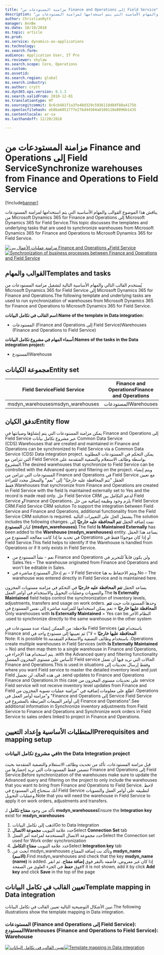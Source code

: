 ```yaml
---
title: "مزامنة المستودعات من Finance and Operations إلى Field Service"
description: "يناقش هذا الموضوع القوالب والمهام الأساسية التي يتم استخدامها لمزامنة المستودعات من Microsoft Dynamics 365 for Finance and Operations إلى Microsoft Dynamics 365 for Field Service."
author: ChristianRytt
manager: AnnBe
ms.date: 10/10/2018
ms.topic: article
ms.prod: 
ms.service: dynamics-ax-applications
ms.technology: 
ms.search.form: 
audience: Application User, IT Pro
ms.reviewer: shylaw
ms.search.scope: Core, Operations
ms.custom: 
ms.assetid: 
ms.search.region: global
ms.search.industry: 
ms.author: crytt
ms.dyn365.ops.version: 8.1.3
ms.search.validFrom: 2018-12-01
ms.translationtype: HT
ms.sourcegitcommit: 8c6cb481f1a3fe48d329c5936118d8df88a4175b
ms.openlocfilehash: eb8ba6051777e27bd44504a8160118e8096b1435
ms.contentlocale: ar-sa
ms.lasthandoff: 12/20/2018

---
```


# <a name="synchronize-warehouses-from-finance-and-operations-to-field-service"></a><span data-ttu-id="a5a43-103">مزامنة المستودعات من Finance and Operations إلى Field Service</span><span class="sxs-lookup"><span data-stu-id="a5a43-103">Synchronize warehouses from Finance and Operations to Field Service</span></span>

[!include[banner](../includes/banner.md)]

<span data-ttu-id="a5a43-104">يناقش هذا الموضوع القوالب والمهام الأساسية التي يتم استخدامها لمزامنة المستودعات من Microsoft Dynamics 365 for Finance and Operations إلى Microsoft Dynamics 365 for Field Service.</span><span class="sxs-lookup"><span data-stu-id="a5a43-104">This topic discusses the templates and underlying tasks that are used to synchronize warehouses from Microsoft Dynamics 365 for Finance and Operations to Microsoft Dynamics 365 for Field Service.</span></span>

<span data-ttu-id="a5a43-105">[![مزامنة عمليات الأعمال بين Finance and Operations وField Service](./media/FSWarehouseOW.png)](./media/FSWarehouseOW.png)</span><span class="sxs-lookup"><span data-stu-id="a5a43-105">[![Synchronization of business processes between Finance and Operations and Field Service](./media/FSWarehouseOW.png)](./media/FSWarehouseOW.png)</span></span>

## <a name="templates-and-tasks"></a><span data-ttu-id="a5a43-106">القوالب والمهام</span><span class="sxs-lookup"><span data-stu-id="a5a43-106">Templates and tasks</span></span>
<span data-ttu-id="a5a43-107">يُستخدم القالب التالي والمهام الأساسية التالية لتشغيل مزامنة المستودعات من Microsoft Dynamics 365 for Field Service إلى Microsoft Dynamics 365 for Finance and Operations.</span><span class="sxs-lookup"><span data-stu-id="a5a43-107">The following template and underlying tasks are used to run synchronization of warehouses from Microsoft Dynamics 365 for Finance and Operations to Microsoft Dynamics 365 for Field Service.</span></span>

<span data-ttu-id="a5a43-108">**اسم القالب في تكامل البيانات:**</span><span class="sxs-lookup"><span data-stu-id="a5a43-108">**Name of the template in Data integration:**</span></span>
- <span data-ttu-id="a5a43-109">المستودعات (Finance and Operations إلى Field Service)</span><span class="sxs-lookup"><span data-stu-id="a5a43-109">Warehouses (Finance and Operations to Field Service)</span></span>

<span data-ttu-id="a5a43-110">**أسماء المهام في مشروع تكامل البيانات:**</span><span class="sxs-lookup"><span data-stu-id="a5a43-110">**Names of the tasks in the Data integration project:**</span></span>
- <span data-ttu-id="a5a43-111">المستودع</span><span class="sxs-lookup"><span data-stu-id="a5a43-111">Warehouse</span></span>

## <a name="entity-set"></a><span data-ttu-id="a5a43-112">مجموعة الكيانات</span><span class="sxs-lookup"><span data-stu-id="a5a43-112">Entity set</span></span>
| <span data-ttu-id="a5a43-113">Field Service</span><span class="sxs-lookup"><span data-stu-id="a5a43-113">Field Service</span></span>    | <span data-ttu-id="a5a43-114">Finance and Operations</span><span class="sxs-lookup"><span data-stu-id="a5a43-114">Finance and Operations</span></span>                 |
|------------------|----------------------------------------|
| <span data-ttu-id="a5a43-115">msdyn_warehouses</span><span class="sxs-lookup"><span data-stu-id="a5a43-115">msdyn_warehouses</span></span> | <span data-ttu-id="a5a43-116">المستودعات</span><span class="sxs-lookup"><span data-stu-id="a5a43-116">Warehouses</span></span>                             |

## <a name="entity-flow"></a><span data-ttu-id="a5a43-117">تدفق الكيان</span><span class="sxs-lookup"><span data-stu-id="a5a43-117">Entity flow</span></span>
<span data-ttu-id="a5a43-118">يمكن مزامنة المستودعات التي يتم إنشاؤها وصيانتها في Finance and Operations إلى Field Service عبر مشروع تكامل بيانات Common Data Service (CDS).</span><span class="sxs-lookup"><span data-stu-id="a5a43-118">Warehouses that are created and maintained in Finance and Operations can be synchronized to Field Service via a Common Data Service (CDS) Data integration project.</span></span> <span data-ttu-id="a5a43-119">يمكن التحكم في المستودعات المطلوبة التي تتزامن مع Field Service بواسطة وظائف الاستعلام والتصفية المتقدمة على المشروع.</span><span class="sxs-lookup"><span data-stu-id="a5a43-119">The desired warehouses that synchronize to Field Service can be controlled with the Advanced query and filtering on the project.</span></span> <span data-ttu-id="a5a43-120">ويتم إنشاء المستودعات التي تتزامن من Finance and Operations في Field Service مع تعيين الحقل "تتم المحافظة عليه خارجيًا‬" إلى "نعم" والسجل محدد للقراءة فقط.</span><span class="sxs-lookup"><span data-stu-id="a5a43-120">Warehouses that synchronize from Finance and Operations are created in Field Service with the field Is maintained externally set to Yes and the record is made read only.</span></span>
<span data-ttu-id="a5a43-121">حل Field Service CRM لدعم التكامل بين Field Service وFinance and Operations، يلزم وجود وظيفة إضافية من حل Field Service CRM.</span><span class="sxs-lookup"><span data-stu-id="a5a43-121">Field Service CRM solution To support the integration between Field Service and Finance and Operations, additional functionality from the Field Service CRM solution is required.</span></span> <span data-ttu-id="a5a43-122">يشتمل الحل على التغييرات التالية.</span><span class="sxs-lookup"><span data-stu-id="a5a43-122">The solution includes the following changes.</span></span>
<span data-ttu-id="a5a43-123">تمت إضافة الحقل **تتم المحافظة عليه خارجيًا** إلى كيان **المستودع (msdyn_warehouses)**.</span><span class="sxs-lookup"><span data-stu-id="a5a43-123">The field **Is Maintained Externally** has been added to the **Warehouse (msdyn_warehouses)** entity.</span></span> <span data-ttu-id="a5a43-124">يساعد هذا الحقل في تحديد ما إذا كانت معالجة المستودع من Operations أو إذا كان موجودًا فقط في Field Service.</span><span class="sxs-lookup"><span data-stu-id="a5a43-124">This field helps to identify If the Warehouse is handled from Operations or if It only exists in Field Service.</span></span>
- <span data-ttu-id="a5a43-125">نعم - نشأ المستودع من Finance and Operations ولن يكون قابلاً للتحرير في Sales.</span><span class="sxs-lookup"><span data-stu-id="a5a43-125">Yes – The warehouse originated from Finance and Operations and won't be editable in Sales.</span></span>
- <span data-ttu-id="a5a43-126">لا – تم إدخال المستودع مباشرة في Field Service ويتم الاحتفاظ به هنا.</span><span class="sxs-lookup"><span data-stu-id="a5a43-126">No – The warehouse was entered directly in Field Service and is maintained here.</span></span>

<span data-ttu-id="a5a43-127">يساعد الحقل **تتم المحافظة عليه خارجيًا** في التحكم في مزامنة مستويات المخزون والتسويات وعمليات التحويل والاستخدام في أوامر العمل.</span><span class="sxs-lookup"><span data-stu-id="a5a43-127">The **Is Externally Maintained** field helps control the synchronization of inventory levels, adjustments, transfers and usage on work orders.</span></span> <span data-ttu-id="a5a43-128">وحدها المستودعات حيث **تتم المحافظة عليها خارجيًا‬‏‫** = نعم يمكن استخدامها للمزامنة مباشرة إلى نفس المستودع في النظام الآخر.</span><span class="sxs-lookup"><span data-stu-id="a5a43-128">Only warehouses with **Is Externally Maintained** = Yes can be used to synchronize directly to the same warehouse in the other system.</span></span> 

<span data-ttu-id="a5a43-129">ملاحظة: من الممكن إنشاء عدة مستودعات في Field Services (باستخدام **تتم المحافظة عليها خارجيًا‬‏‫** = لا") ثم تعيينها إلى مستودع واحد في Finance and Operations، باستخدام وظائف التصفية والاستعلام المتقدمة.</span><span class="sxs-lookup"><span data-stu-id="a5a43-129">Note: It is possible to create multiple warehouses in Field Services (with **Is Externally Maintained** = No) and then map them to a single warehouse in Finance and Operations, with the Advanced query and filtering functionality.</span></span> <span data-ttu-id="a5a43-130">يتم استخدام هذا الإجراء في الحالات التي تريد فيها أن تعمل Field service كأساس على مستوى المخزون المفصل وفقط إرسال تحديثات إلى Finance and Operations.</span><span class="sxs-lookup"><span data-stu-id="a5a43-130">This is used in situations where you want Field service to master the detailed inventory level and just send updates to Finance and Operations.</span></span> <span data-ttu-id="a5a43-131">في هذه الحالة، لن تحصل Field service على تحديثات مستوى المخزون من Finance and Operations.</span><span class="sxs-lookup"><span data-stu-id="a5a43-131">In this case Field service will not receive inventory level updates from Finance and Operations.</span></span> <span data-ttu-id="a5a43-132">اطلع على معلومات إضافية في "مزامنة عمليات تسوية المخزون من Field Service إلى Finance and Operations‬" و"مزامنة أوامر العمل في Field Service إلى أوامر المبيعات المرتبطة بالمشروع في Finance and Operations‬".</span><span class="sxs-lookup"><span data-stu-id="a5a43-132">See additional information in Synchronize inventory adjustments from Field Service to Finance and Operations and Synchronize work orders in Field Service to sales orders linked to project in Finance and Operations.</span></span>

## <a name="prerequisites-and-mapping-setup"></a><span data-ttu-id="a5a43-133">المتطلبات الأساسية وإعداد التعيين</span><span class="sxs-lookup"><span data-stu-id="a5a43-133">Prerequisites and mapping setup</span></span>
### <a name="in-the-data-integration-project"></a><span data-ttu-id="a5a43-134">في مشروع تكامل البيانات</span><span class="sxs-lookup"><span data-stu-id="a5a43-134">In the Data Integration project</span></span>
<span data-ttu-id="a5a43-135">قبل مزامنة المستودعات، تأكد من تحديث وظائف الاستعلام والتصفية المتقدمة بحيث تتضمن فقط المستودعات التي تريد إحضارها من Finance and Operations إلى Field Service.</span><span class="sxs-lookup"><span data-stu-id="a5a43-135">Before synchronization of the warehouses make sure to update the Advanced query and filtering on the project to only include the warehouses that you want to bring from Finance and Operations to Field Service.</span></span> <span data-ttu-id="a5a43-136">لاحظ أنك ستحتاج إلى المستودع في Field Service لتطبيقه على أوامر العمل والتسويات وعمليات التحويل.</span><span class="sxs-lookup"><span data-stu-id="a5a43-136">Note that you will need the warehouse in Field Service to apply it on work orders, adjustments and transfers.</span></span>  

<span data-ttu-id="a5a43-137">تأكد من وجود **مفتاح تكامل** لـ **msdyn_warehouses**</span><span class="sxs-lookup"><span data-stu-id="a5a43-137">Ensure the **Integration key** exist for **msdyn_warehouses**</span></span>
1. <span data-ttu-id="a5a43-138">اذهب إلى تكامل البيانات</span><span class="sxs-lookup"><span data-stu-id="a5a43-138">Go to Data Integration</span></span>
2. <span data-ttu-id="a5a43-139">حدد علامة التبويب **مجموعة الاتصال**</span><span class="sxs-lookup"><span data-stu-id="a5a43-139">Select **Connection Set** tab</span></span>
3. <span data-ttu-id="a5a43-140">حدد مجموعة الاتصال المستخدمة لمزامنة أمر العمل</span><span class="sxs-lookup"><span data-stu-id="a5a43-140">Select the Connection set used for Work order synchronization</span></span>
4. <span data-ttu-id="a5a43-141">حدد علامة التبويب **مفتاح التكامل**</span><span class="sxs-lookup"><span data-stu-id="a5a43-141">Select **Integration key** tab</span></span>
5. <span data-ttu-id="a5a43-142">ابحث عن msdyn_warehouses وتأكد نت إضافة المفتاح **msdyn_name (الاسم)**.</span><span class="sxs-lookup"><span data-stu-id="a5a43-142">Find msdyn_warehouses and check that the key **msdyn_name (name)** is added.</span></span> <span data-ttu-id="a5a43-143">إذا كان غير معروض، فأضفه بالنقر فوق **إضافة مفتاح**، ثم انقر فوق **حفظ** في الجزء العلوي من الصفحة</span><span class="sxs-lookup"><span data-stu-id="a5a43-143">If it is not shown, add it by click **Add key** and click **Save** in the top of the page</span></span>

## <a name="template-mapping-in-data-integration"></a><span data-ttu-id="a5a43-144">تعيين القالب في تكامل البيانات</span><span class="sxs-lookup"><span data-stu-id="a5a43-144">Template mapping in Data integration</span></span>

<span data-ttu-id="a5a43-145">تبين الأشكال التوضيحية التالية تعيين القالب في تكامل البيانات.</span><span class="sxs-lookup"><span data-stu-id="a5a43-145">The following illustrations show the template mapping in Data integration.</span></span>

### <a name="warehouses-finance-and-operations-to-field-service-warehouse"></a><span data-ttu-id="a5a43-146">المستودعات (Finance and Operations إلى Field Service): المستودع</span><span class="sxs-lookup"><span data-stu-id="a5a43-146">Warehouses (Finance and Operations to Field Service): Warehouse</span></span>

<span data-ttu-id="a5a43-147">[![تعيين القالب في تكامل البيانات](./media/Warehouse1.png)](./media/Warehouse1.png)</span><span class="sxs-lookup"><span data-stu-id="a5a43-147">[![Template mapping in Data integration](./media/Warehouse1.png)](./media/Warehouse1.png)</span></span>

